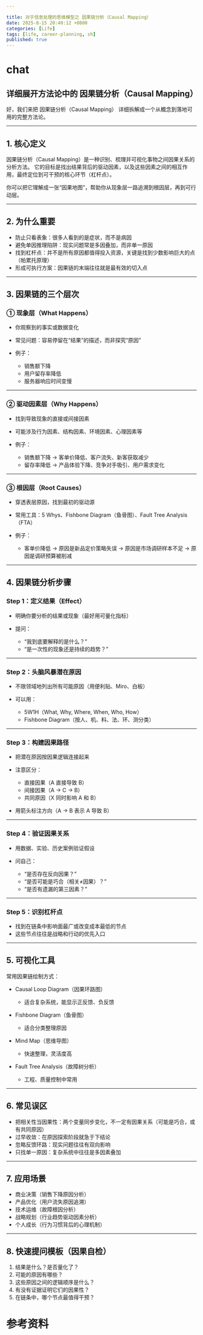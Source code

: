```yaml
---

title: 对于信息处理的思维模型之 因果链分析（Causal Mapping）
date: 2025-8-15 20:40:12 +0800
categories: [Life]
tags: [life, career-planning, sh]
published: true
---
```




# chat

## 详细展开方法论中的 因果链分析（Causal Mapping）

好，我们来把 因果链分析（Causal Mapping） 详细拆解成一个从概念到落地可用的完整方法论。

---

## 1. 核心定义

因果链分析（Causal Mapping）是一种识别、梳理并可视化事物之间因果关系的分析方法。
它的目标是找出结果背后的驱动因素，以及这些因素之间的相互作用，最终定位到可干预的核心环节（杠杆点）。

你可以把它理解成一张“因果地图”，帮助你从现象层一路追溯到根因层，再到可行动层。

---

## 2. 为什么重要

* 防止只看表象：很多人看到的是症状，而不是病因
* 避免单因推理陷阱：现实问题常是多因叠加，而非单一原因
* 找到杠杆点：并不是所有原因都值得投入资源，关键是找到少数影响巨大的点（帕累托原理）
* 形成可执行方案：因果链的末端往往就是最有效的切入点

---

## 3. 因果链的三个层次

### ① 现象层（What Happens）

* 你观察到的事实或数据变化
* 常见问题：容易停留在“结果”的描述，而非探究“原因”
* 例子：

  * 销售额下降
  * 用户留存率降低
  * 服务器响应时间变慢

---

### ② 驱动因素层（Why Happens）

* 找到导致现象的直接或间接因素
* 可能涉及行为因素、结构因素、环境因素、心理因素等
* 例子：

  * 销售额下降 → 客单价降低、客户流失、新客获取减少
  * 留存率降低 → 产品体验下降、竞争对手吸引、用户需求变化

---

### ③ 根因层（Root Causes）

* 穿透表层原因，找到最初的驱动源
* 常用工具：5 Whys、Fishbone Diagram（鱼骨图）、Fault Tree Analysis（FTA）
* 例子：

  * 客单价降低 → 原因是新品定价策略失误 → 原因是市场调研样本不足 → 原因是调研预算被削减

---

## 4. 因果链分析步骤

### Step 1：定义结果（Effect）

* 明确你要分析的结果或现象（最好用可量化指标）
* 提问：

  * “我到底要解释的是什么？”
  * “是一次性的现象还是持续的趋势？”

---

### Step 2：头脑风暴潜在原因

* 不限领域地列出所有可能原因（用便利贴、Miro、白板）
* 可以用：

  * 5W1H（What, Why, Where, When, Who, How）
  * Fishbone Diagram（按人、机、料、法、环、测分类）

---

### Step 3：构建因果路径

* 把潜在原因按因果逻辑连接起来
* 注意区分：

  * 直接因果（A 直接导致 B）
  * 间接因果（A → C → B）
  * 共同原因（X 同时影响 A 和 B）
* 用箭头标注方向（A → B 表示 A 导致 B）

---

### Step 4：验证因果关系

* 用数据、实验、历史案例验证假设
* 问自己：

  * “是否存在反向因果？”
  * “是否可能是巧合（相关≠因果）？”
  * “是否有遗漏的第三因素？”

---

### Step 5：识别杠杆点

* 找到在链条中影响面最广或改变成本最低的节点
* 这些节点往往是战略和行动的优先入口

---

## 5. 可视化工具

常用因果链绘制方式：

* Causal Loop Diagram（因果环路图）

  * 适合复杂系统，能显示正反馈、负反馈
* Fishbone Diagram（鱼骨图）

  * 适合分类整理原因
* Mind Map（思维导图）

  * 快速整理，灵活度高
* Fault Tree Analysis（故障树分析）

  * 工程、质量控制中常用

---

## 6. 常见误区

* 把相关性当因果性：两个变量同步变化，不一定有因果关系（可能是巧合，或有共同原因）
* 过早收敛：在原因探索阶段就急于下结论
* 忽略反馈环路：现实问题往往有双向影响
* 只找单一原因：复杂系统中往往是多因素叠加

---

## 7. 应用场景

* 商业决策（销售下降原因分析）
* 产品优化（用户流失原因追溯）
* 技术运维（故障根因分析）
* 战略规划（行业趋势驱动因素分析）
* 个人成长（行为习惯背后的心理机制）

---

## 8. 快速提问模板（因果自检）

1. 结果是什么？是否量化了？
2. 可能的原因有哪些？
3. 这些原因之间的逻辑顺序是什么？
4. 有没有证据证明它们的因果性？
5. 在链条中，哪个节点最值得干预？

# 参考资料

